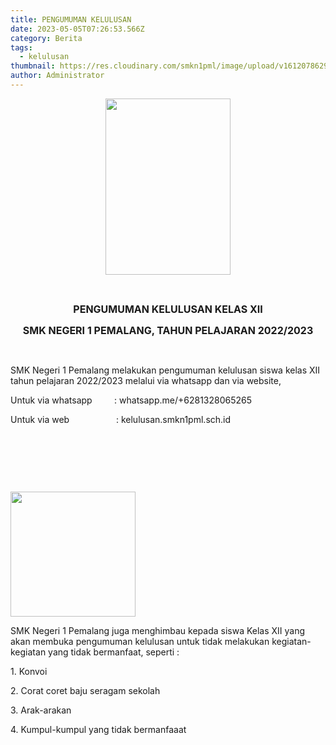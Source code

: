 ```yaml
---
title: PENGUMUMAN KELULUSAN
date: 2023-05-05T07:26:53.566Z
category: Berita
tags:
  - kelulusan
thumbnail: https://res.cloudinary.com/smkn1pml/image/upload/v1612078629/favicon_a73b4m.png
author: Administrator
---
```

<p style="text-align:center"><img alt="" src="https://ckeditor.com/apps/ckfinder/userfiles/files/WhatsApp%20Image%202023-05-05%20at%2014_30_20.jpeg" style="height:282px; width:200px" /></p>

<p style="text-align:center">&nbsp;</p>

<p style="text-align:center"><span style="font-size:16px"><strong>PENGUMUMAN KELULUSAN KELAS XII</strong></span></p>

<p style="text-align:center"><span style="font-size:16px"><strong>SMK NEGERI 1 PEMALANG, TAHUN PELAJARAN 2022/2023</strong></span></p>

<p style="text-align:center">&nbsp;</p>

<p>SMK Negeri 1 Pemalang melakukan pengumuman kelulusan siswa kelas XII tahun pelajaran 2022/2023 melalui via whatsapp dan via website,</p>

<p>Untuk via whatsapp&nbsp; &nbsp; &nbsp; &nbsp; &nbsp;: whatsapp.me/+6281328065265</p>

<p>Untuk via web&nbsp; &nbsp; &nbsp; &nbsp; &nbsp; &nbsp; &nbsp; &nbsp; &nbsp; &nbsp;: kelulusan.smkn1pml.sch.id</p>

<p>&nbsp;</p>

<p>&nbsp;</p>

<p>&nbsp;</p>

<p><img alt="" src="https://ckeditor.com/apps/ckfinder/userfiles/files/WARNING%20LULUSAN.png" style="height:200px; width:200px" /></p>

<p>SMK Negeri 1 Pemalang juga menghimbau kepada siswa Kelas XII yang akan membuka pengumuman kelulusan untuk tidak melakukan kegiatan-kegiatan yang tidak bermanfaat, seperti :</p>

<p>1. Konvoi&nbsp;</p>

<p>2. Corat coret baju seragam sekolah</p>

<p>3. Arak-arakan</p>

<p>4. Kumpul-kumpul yang tidak bermanfaaat</p>

<p>&nbsp;</p>

<p>&nbsp;</p>

<p>&nbsp;</p>

<p>&nbsp;</p>